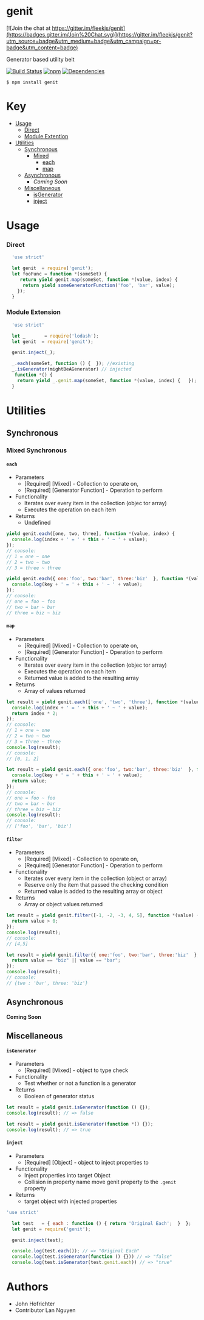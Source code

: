 # genit

[![Join the chat at https://gitter.im/fleekjs/genit](https://badges.gitter.im/Join%20Chat.svg)](https://gitter.im/fleekjs/genit?utm_source=badge&utm_medium=badge&utm_campaign=pr-badge&utm_content=badge)

Generator based utility belt

[![Build Status](https://travis-ci.org/fleekjs/genit.svg?branch=master)](https://travis-ci.org/fleekjs/genit) [![npm](https://img.shields.io/npm/l/express.svg)](https://github.com/fleekjs/genit/blob/master/LICENSE)  [![Dependencies](https://img.shields.io/david/fleekjs/genit.svg)](https://david-dm.org/fleekjs/genit)

`$ npm install genit`

# Key

- [Usage](#usage)
  - [Direct](#direct)
  - [Module Extention](#moduleextension)
- [Utilities](#utilities)
  - [Synchronous](#Synchronous)
    - [Mixed](#mixed-synchronous)
      - [each](#each)
      - [map](#map)
  - [Asynchronous](#Synchronous)
    - _Coming Soon_
  - [Miscellaneous](#miscellaneous)
    - [isGenerator](#isgenerator)
    - [inject](#inject)

# Usage

### Direct

```javascript
  'use strict'

  let genit  = require('genit');
  let fooFunc = function *(someSet) {
     return yield genit.map(someSet, function *(value, index) {
      return yield someGeneratorFunction('foo', 'bar', value);  
    });
  }
```

### Module Extension

```javascript
  'use strict'

  let _       = require('lodash');
  let genit  = require('genit');

  genit.inject(_);

  _.each(someSet, function () {  }); //existing
  _.isGenerator(mightBeAGenerator) // injected
   function *() {
    return yield _.genit.map(someSet, function *(value, index) {   }); // injected to .genit property (name collision)
  }
```


# Utilities

## Synchronous

### Mixed Synchronous

#### `each`

- Parameters
  - [Required] [Mixed] - Collection to operate on,
  - [Required] [Generator Function] - Operation to perform
- Functionality
  - Iterates over every item in the collection (objec tor array)
  - Executes the operation on each item
- Returns
  - Undefined

```javascript
yield genit.each([one, two, three], function *(value, index) {
  console.log(index + ' = ' + this + ' ~ ' + value);
});
// console:
// 1 = one ~ one
// 2 = two ~ two
// 3 = three ~ three

yield genit.each({ one:'foo', two:'bar', three:'biz'  }, function *(value, key) {
  console.log(key + ' = ' + this + ' ~ ' + value);
});
// console:
// one = foo ~ foo
// two = bar ~ bar
// three = biz ~ biz
```
#### `map`

- Parameters
  - [Required] [Mixed] - Collection to operate on,
  - [Required] [Generator Function] - Operation to perform
- Functionality
  - Iterates over every item in the collection (objec tor array)
  - Executes the operation on each item
  - Returned value is added to the resulting array
- Returns
  - Array of values returned

```javascript
let result = yield genit.each(['one', 'two', 'three'], function *(value, index) {
  console.log(index + ' = ' + this + ' ~ ' + value);
  return index * 2;
});
// console:
// 1 = one ~ one
// 2 = two ~ two
// 3 = three ~ three
console.log(result);
// console:
// [0, 1, 2]

let result = yield genit.each({ one:'foo', two:'bar', three:'biz'  }, function *(value, key) {
  console.log(key + ' = ' + this + ' ~ ' + value);
  return value;
});
// console:
// one = foo ~ foo
// two = bar ~ bar
// three = biz ~ biz
console.log(result);
// console:
// ['foo', 'bar', 'biz']
```

#### `filter`

- Parameters
  - [Required] [Mixed] - Collection to operate on,
  - [Required] [Generator Function] - Operation to perform
- Functionality
  - Iterates over every item in the collection (object or array)
  - Reserve only the item that passed the checking condition
  - Returned value is added to the resulting array or object
- Returns
  - Array or object values returned

```javascript
let result = yield genit.filter([-1, -2, -3, 4, 5], function *(value) {
  return value > 0;
});
console.log(result);
// console:
// [4,5]

let result = yield genit.filter({ one:'foo', two:'bar', three:'biz'  }, function *(value, key) {
  return value == "biz" || value == "bar";
});
console.log(result);
// console:
// {two : 'bar', three: 'biz'}
```

## Asynchronous

**Coming Soon**

## Miscellaneous

#### `isGenerator`

- Parameters
  - [Required] [Mixed] - object to type check
- Functionality
  - Test whether or not a function is a generator
- Returns
  - Boolean of generator status

```javascript
let result = yield genit.isGenerator(function () {});
console.log(result); // => false

let result = yield genit.isGenerator(function *() {});
console.log(result); // => true
```

#### `inject`

- Parameters
  - [Required] [Object] - object to inject properties to
- Functionality
  - Inject properties into target Object
  - Collision in property name move genit property to the `.genit` property
- Returns
  - target object with injected properties

```javascript
'use strict'

  let test   = { each : function () { return 'Original Each';  }  };
  let genit = require('genit');

  genit.inject(test);

  console.log(test.each()); // => "Original Each"
  console.log(test.isGenerator(function () {})) // => "false"
  console.log(test.isGenerator(test.genit.each)) // => "true"
```

# Authors

- John Hofrichter
- Contributor Lan Nguyen
